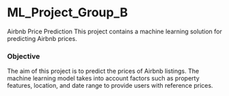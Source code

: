 # ML_Project_Group_B

Airbnb Price Prediction
This project contains a machine learning solution for predicting Airbnb prices.

### Objective

The aim of this project is to predict the prices of Airbnb listings. The machine learning model takes into account factors such as property features, location, and date range to provide users with reference prices.
